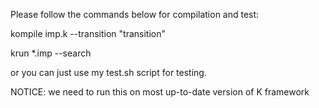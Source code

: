 Please follow the commands below for compilation and test:

kompile imp.k --transition "transition"

krun *.imp --search

or you can just use my test.sh script for testing.

NOTICE: we need to run this on most up-to-date version of K framework
